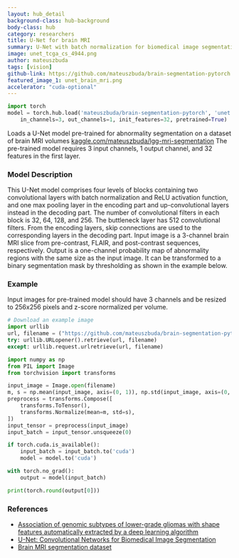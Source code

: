 ```yaml
---
layout: hub_detail
background-class: hub-background
body-class: hub
category: researchers
title: U-Net for brain MRI
summary: U-Net with batch normalization for biomedical image segmentation with pretrained weights for abnormality segmentation in brain MRI
image: unet_tcga_cs_4944.png
author: mateuszbuda
tags: [vision]
github-link: https://github.com/mateuszbuda/brain-segmentation-pytorch
featured_image_1: unet_brain_mri.png
accelerator: "cuda-optional"
---
```


```python
import torch
model = torch.hub.load('mateuszbuda/brain-segmentation-pytorch', 'unet',
    in_channels=3, out_channels=1, init_features=32, pretrained=True)

```

Loads a U-Net model pre-trained for abnormality segmentation on a dataset of brain MRI volumes [kaggle.com/mateuszbuda/lgg-mri-segmentation](https://www.kaggle.com/mateuszbuda/lgg-mri-segmentation)
The pre-trained model requires 3 input channels, 1 output channel, and 32 features in the first layer.

### Model Description

This U-Net model comprises four levels of blocks containing two convolutional layers with batch normalization and ReLU activation function, and one max pooling layer in the encoding part and up-convolutional layers instead in the decoding part.
The number of convolutional filters in each block is 32, 64, 128, and 256.
The buttleneck layer has 512 convolutional filters.
From the encoding layers, skip connections are used to the corresponding layers in the decoding part.
Input image is a 3-channel brain MRI slice from pre-contrast, FLAIR, and post-contrast sequences, respectively.
Output is a one-channel probability map of abnormality regions with the same size as the input image.
It can be transformed to a binary segmentation mask by thresholding as shown in the example below.

### Example

Input images for pre-trained model should have 3 channels and be resized to 256x256 pixels and z-score normalized per volume.

```python
# Download an example image
import urllib
url, filename = ("https://github.com/mateuszbuda/brain-segmentation-pytorch/raw/master/assets/TCGA_CS_4944.png", "TCGA_CS_4944.png")
try: urllib.URLopener().retrieve(url, filename)
except: urllib.request.urlretrieve(url, filename)
```

```python
import numpy as np
from PIL import Image
from torchvision import transforms

input_image = Image.open(filename)
m, s = np.mean(input_image, axis=(0, 1)), np.std(input_image, axis=(0, 1))
preprocess = transforms.Compose([
    transforms.ToTensor(),
    transforms.Normalize(mean=m, std=s),
])
input_tensor = preprocess(input_image)
input_batch = input_tensor.unsqueeze(0)

if torch.cuda.is_available():
    input_batch = input_batch.to('cuda')
    model = model.to('cuda')

with torch.no_grad():
    output = model(input_batch)

print(torch.round(output[0]))
```

### References

- [Association of genomic subtypes of lower-grade gliomas with shape features automatically extracted by a deep learning algorithm](http://arxiv.org/abs/1906.03720)
- [U-Net: Convolutional Networks for Biomedical Image Segmentation](https://arxiv.org/abs/1505.04597)
- [Brain MRI segmentation dataset](https://www.kaggle.com/mateuszbuda/lgg-mri-segmentation)

